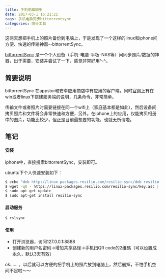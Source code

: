 ```yaml
---
title: 手机电脑同步
date: 2017-03-1 16:21:21
tags: 手机电脑同步bittorrentsync
categories: 同步工具
---
```


这两天想把手机上的照片备份到电脑上，于是发现了一个这样的linux和iphone间方便、快速的传输神器--bittorrentSync。
<!--more-->
[bittorrentSync](https://help.getsync.com/hc/en-us) 是一个个人设备（手机-电脑-平板-NAS等）间同步照片/数据的神器，出于需要，安装并尝试了一下，感觉非常好用^-^。

## 简要说明
bittorrentSync 在appstor和安卓应用商店中有应用的客户端，同时[官网](https://help.getsync.com/hc/en-us)上有在win或者linux下搭建服务端的说明，几条命令，非常简单。

传输文件或者照片时需要链接在同一个wifi上（家庭基本都是如此），然后设备间拷贝照片和文件将会非常快速和方便，另外，在iphone上的应用，仅能拷贝相册中的图片，功能比较少，但正是目前最想要的功能，也就无所谓啦。

## 笔记

#### 安装
iphone中，直接搜索bittorrentSync，安装即可。

ubuntu下个人快速安装如下：

``` bash
$ echo "deb http://linux-packages.resilio.com/resilio-sync/deb resilio-sync non-free" | sudo tee /etc/apt/sources.list.d/resilio-sync.list
$ wget -qO - https://linux-packages.resilio.com/resilio-sync/key.asc | sudo apt-key add -
$ sudo apt-get update
$ sudo apt-get install resilio-sync
```

#### 启动服务

``` bash
$ rslsync
```

#### 使用

- 打开浏览器，访问127.0.0.1:8888
- 创建新的用户名密码->增加共享路径->手机扫QR code的2维碼（可以设置成永久，默认3天有效）

ok…… ，以后就可以方便的把手机上的照片放到电脑上，然后删掉，不怕手机空间不足啦～～
